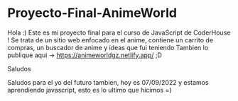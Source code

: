 # Proyecto-Final-AnimeWorld
Hola :)
Este es mi proyecto final para el curso de JavaScript de CoderHouse !
Se trata de un sitio web enfocado en el anime, contiene un carrito de compras, un buscador de anime y ideas que fui teniendo
Tambien lo publique aqui -> https://animeworldgz.netlify.app/ ;D

Saludos 






































Saludos para el yo del futuro tambien, hoy es 07/09/2022 y estamos aprendiendo javascript, esto es lo ultimo que hicimos =)




